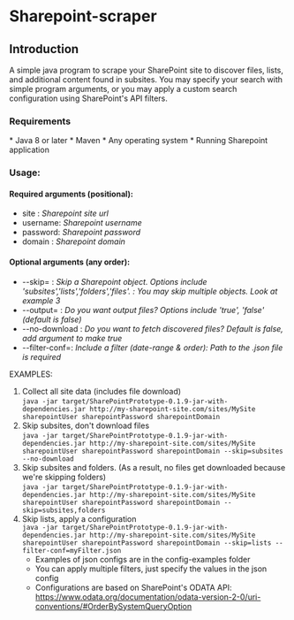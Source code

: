 # Sharepoint-scraper
<h2>Introduction</h2>
A simple java program to scrape your SharePoint site to discover files, lists, and additional content found in subsites. You may specify your search with simple program arguments, or you may apply a custom search configuration using SharePoint's API filters.

<h3>Requirements</h3>
* Java 8 or later
* Maven
* Any operating system
* Running Sharepoint application

<h3>Usage:</h3>
<h4>Required arguments (positional):</h4>
<ul>
    <li>site    : <em>Sharepoint site url</em>  </li>
    <li>username: <em>Sharepoint username</em>  </li>
    <li>password: <em>Sharepoint password</em>   </li>
    <li>domain  : <em>Sharepoint domain</em>   </li>
</ul>
<h4>Optional arguments (any order):</h4>
<ul>
<li>--skip=       :  <em>Skip a Sharepoint object. Options include 'subsites','lists','folders','files'. : You may skip multiple objects. Look at example 3</em></li>
<li>--output=     : <em>Do you want output files? Options include 'true', 'false' (default is false)</em></li>
<li>--no-download : <em>Do you want to fetch discovered files? Default is false, add argument to make true</em></li>
<li>--filter-conf=: <em>Include a filter (date-range & order): Path to the .json file is required</em></li>
</ul>

EXAMPLES:
1. Collect all site data (includes file download)  
```java -jar target/SharePointPrototype-0.1.9-jar-with-dependencies.jar http://my-sharepoint-site.com/sites/MySite sharepointUser sharepointPassword sharepointDomain```
2. Skip subsites, don't download files  
   ```java -jar target/SharePointPrototype-0.1.9-jar-with-dependencies.jar http://my-sharepoint-site.com/sites/MySite sharepointUser sharepointPassword sharepointDomain --skip=subsites --no-download```
3. Skip subsites and folders. (As a result, no files get downloaded because we're skipping folders)  
   ```java -jar target/SharePointPrototype-0.1.9-jar-with-dependencies.jar http://my-sharepoint-site.com/sites/MySite sharepointUser sharepointPassword sharepointDomain --skip=subsites,folders```
4. Skip lists, apply a configuration  
   ```java -jar target/SharePointPrototype-0.1.9-jar-with-dependencies.jar http://my-sharepoint-site.com/sites/MySite sharepointUser sharepointPassword sharepointDomain --skip=lists --filter-conf=myFilter.json```  
   * Examples of json configs are in the config-examples folder
   * You can apply multiple filters, just specify the values in the json config
   * Configurations are based on SharePoint's ODATA API: https://www.odata.org/documentation/odata-version-2-0/uri-conventions/#OrderBySystemQueryOption

